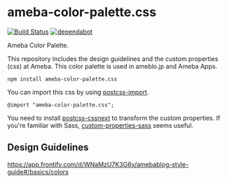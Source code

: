 # ameba-color-palette.css

[![Build Status](https://travis-ci.org/openameba/ameba-color-palette.css.svg?branch=master)](https://travis-ci.org/openameba/ameba-color-palette.css)
[![dependabot](https://api.dependabot.com/badges/status?host=github&repo=openameba/ameba-color-palette.css)](https://dependabot.com)

Ameba Color Palette.

This repository includes the design guidelines and the custom properties (css) at Ameba. This color palette is used in ameblo.jp and Ameba Apps.

```
npm install ameba-color-palette.css
```

You can import this css by using [postcss-import](https://github.com/postcss/postcss-import).

```
@import "ameba-color-palette.css";
```

You need to install [postcss-cssnext](https://github.com/MoOx/postcss-cssnext) to transform the custom properties. If you're familiar with Sass, [custom-properties-sass](https://www.npmjs.com/package/custom-properties-sass) seems useful.

## Design Guidelines
https://app.frontify.com/d/WNaMzU7K3G6y/amebablog-style-guide#/basics/colors

